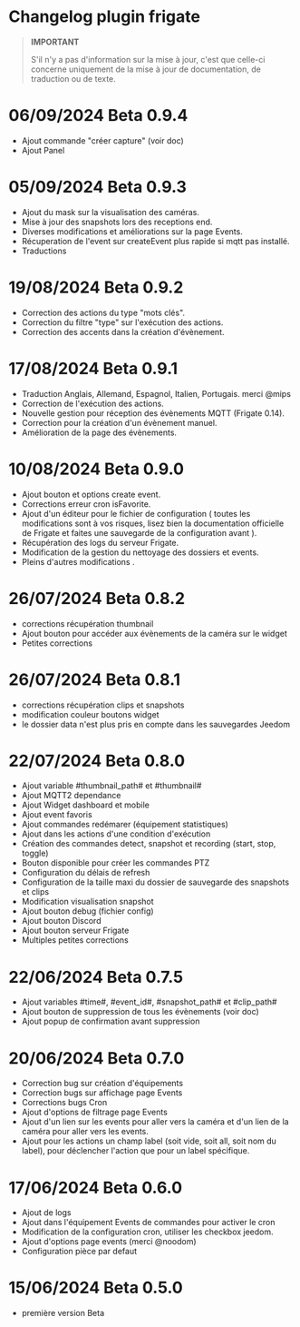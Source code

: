 # Changelog plugin frigate

>**IMPORTANT**
>
>S'il n'y a pas d'information sur la mise à jour, c'est que celle-ci concerne uniquement de la mise à jour de documentation, de traduction ou de texte.
# 06/09/2024 Beta 0.9.4
- Ajout commande "créer capture" (voir doc)
- Ajout Panel

# 05/09/2024 Beta 0.9.3
- Ajout du mask sur la visualisation des caméras.
- Mise à jour des snapshots lors des receptions end.
- Diverses modifications et améliorations sur la page Events.
- Récuperation de l'event sur createEvent plus rapide si mqtt pas installé.
- Traductions

# 19/08/2024 Beta 0.9.2
- Correction des actions du type "mots clés".
- Correction du filtre "type" sur l'exécution des actions.
- Correction des accents dans la création d'évènement.

# 17/08/2024 Beta 0.9.1
- Traduction Anglais, Allemand, Espagnol, Italien, Portugais. merci @mips
- Correction de l'exécution des actions.
- Nouvelle gestion pour réception des évènements MQTT (Frigate 0.14).
- Correction pour la création d'un évènement manuel.
- Amélioration de la page des évènements.

# 10/08/2024 Beta 0.9.0
- Ajout bouton et options create event.
- Corrections erreur cron isFavorite.
- Ajout d'un éditeur pour le fichier de configuration ( toutes les modifications sont à vos risques, lisez bien la documentation officielle de Frigate et faites une sauvegarde de la configuration avant ).
- Récupération des logs du serveur Frigate.
- Modification de la gestion du nettoyage des dossiers et events.
- Pleins d'autres modifications .

# 26/07/2024 Beta 0.8.2
- corrections récupération thumbnail
- Ajout bouton pour accéder aux évènements de la caméra sur le widget
- Petites corrections

# 26/07/2024 Beta 0.8.1
- corrections récupération clips et snapshots
- modification couleur boutons widget
- le dossier data n'est plus pris en compte dans les sauvegardes Jeedom

# 22/07/2024 Beta 0.8.0
- Ajout variable #thumbnail_path# et #thumbnail#
- Ajout MQTT2 dependance
- Ajout Widget dashboard et mobile
- Ajout event favoris
- Ajout commandes redémarer (équipement statistiques)
- Ajout dans les actions d'une condition d'exécution
- Création des commandes detect, snapshot et recording (start, stop, toggle)
- Bouton disponible pour créer les commandes PTZ
- Configuration du délais de refresh
- Configuration de la taille maxi du dossier de sauvegarde des snapshots et clips
- Modification visualisation snapshot
- Ajout bouton debug (fichier config)
- Ajout bouton Discord
- Ajout bouton serveur Frigate
- Multiples petites corrections

# 22/06/2024 Beta 0.7.5
- Ajout variables #time#, #event_id#, #snapshot_path# et #clip_path#
- Ajout bouton de suppression de tous les évènements (voir doc)
- Ajout popup de confirmation avant suppression

# 20/06/2024 Beta 0.7.0
- Correction bug sur création d'équipements
- Correction bugs sur affichage page Events
- Corrections bugs Cron
- Ajout d'options de filtrage page Events
- Ajout d'un lien sur les events pour aller vers la caméra et d'un lien de la caméra pour aller vers les events.
- Ajout pour les actions un champ label (soit vide, soit all, soit nom du label), pour déclencher l'action que pour un label spécifique.

# 17/06/2024 Beta 0.6.0
- Ajout de logs
- Ajout dans l'équipement Events de commandes pour activer le cron
- Modification de la configuration cron, utiliser les checkbox jeedom.
- Ajout d'options page events (merci @noodom)
- Configuration pièce par defaut

# 15/06/2024 Beta 0.5.0
- première version Beta
